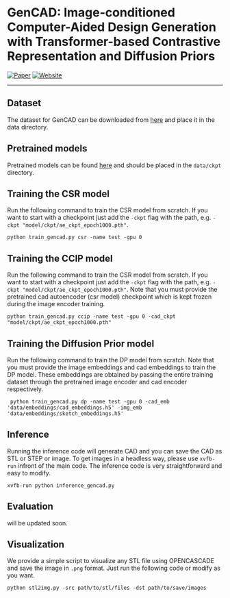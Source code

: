 # GenCAD: Image-conditioned Computer-Aided Design Generation with Transformer-based Contrastive Representation and Diffusion Priors

[![Paper](https://img.shields.io/badge/Paper-arXiv%3A1234.56789-b31b1b.svg)](https://arxiv.org/abs/2409.16294)
[![Website](https://img.shields.io/badge/Project%20Page-Link-blue)](https://gencad.github.io/)

---

## Dataset 

The dataset for GenCAD can be downloaded from [here](https://drive.google.com/drive/folders/1M0dPr5kILGY9HTRCHox1vLLDhhxJWl_C?usp=sharing) and place it in the data directory. 

## Pretrained models

Pretrained models can be found [here](https://drive.google.com/drive/folders/1Ej7wdtlqT5P-SoUf3gsZXD8b78XqhiI5?usp=sharing) and should be placed in the `data/ckpt` directory. 

## Training the CSR model 

Run the following command to train the CSR model  from scratch. If you want to start with a checkpoint just add the `-ckpt` flag with the path, e.g. `-ckpt "model/ckpt/ae_ckpt_epoch1000.pth"`. 

 ```python train_gencad.py csr -name test -gpu 0```

## Training the CCIP model 

Run the following command to train the CSR model  from scratch. If you want to start with a checkpoint just add the `-ckpt` flag with the path, e.g. `-ckpt "model/ckpt/ae_ckpt_epoch1000.pth"`. Note that you must provide the pretrained cad autoencoder (csr model) checkpoint which is kept frozen during the image encoder training. 

 ```python train_gencad.py ccip -name test -gpu 0 -cad_ckpt "model/ckpt/ae_ckpt_epoch1000.pth"```


## Training the Diffusion Prior model 

Run the following command to train the DP model from scratch. Note that you must provide the image embeddings and cad embeddings to train the DP model. These embeddings are obtained by passing the entire training dataset through the pretrained image encoder and cad encoder respectively. 

``` python train_gencad.py dp -name test -gpu 0 -cad_emb 'data/embeddings/cad_embeddings.h5' -img_emb 'data/embeddings/sketch_embeddings.h5'```

## Inference 

Running the inference code will generate CAD and you can save the CAD as STL or STEP or image. To get images in a headless way, please use `xvfb-run` infront of the main code. The inference code is very straightforward and easy to modify. 

```xvfb-run python inference_gencad.py```

## Evaluation 

will be updated soon. 

## Visualization 

We provide a simple script to visualize any STL file using OPENCASCADE and save the image in `.png` format. Just run the following code or modify as you want. 

```python stl2img.py -src path/to/stl/files -dst path/to/save/images```


